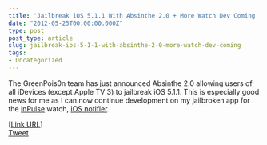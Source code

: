 ```yaml
---
title: 'Jailbreak iOS 5.1.1 With Absinthe 2.0 + More Watch Dev Coming'
date: "2012-05-25T00:00:00.000Z"
type: post 
post_type: article
slug: jailbreak-ios-5-1-1-with-absinthe-2-0-more-watch-dev-coming
tags: 
- Uncategorized
---
```

The GreenPois0n team has just announced Absinthe 2.0 allowing users of all iDevices (except Apple TV 3) to jailbreak iOS 5.1.1. This is especially good news for me as I can now continue development on my jailbroken app for the <a href="http://getinpulse.com" title="" target="">inPulse</a> watch,&nbsp;<a href="http://www.myrepospace.com/profile/brandontreb/140058/inPulse" title="" target="">iOS notifier</a>.&nbsp; 

<div>
</div>

<div>
  [<a href="http://greenpois0n.com/?p=324" title="" target="">Link URL</a>]
</div>

<div style="">
  <a href="http://twitter.com/share" class="twitter-share-button" data-count="horizontal" data-text="Jailbreak iOS 5.1.1 With Absinthe 2.0 + More Watch Dev Coming" data-url="http://brandontreb.com/jailbreak-ios-5-1-1-with-absinthe-2-0-more-watch-dev-coming"  data-via="brandontreb" data-related="brandontreb:">Tweet</a>
</div>